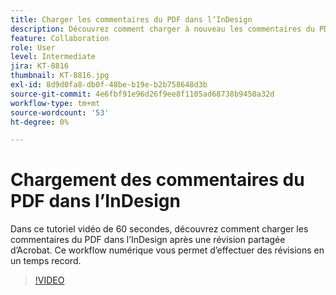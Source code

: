 ```yaml
---
title: Charger les commentaires du PDF dans l’InDesign
description: Découvrez comment charger à nouveau les commentaires du PDF dans l’InDesign après une révision partagée Acrobat
feature: Collaboration
role: User
level: Intermediate
jira: KT-8816
thumbnail: KT-8816.jpg
exl-id: 8d9d0fa8-db0f-48be-b19e-b2b758648d3b
source-git-commit: 4e6fbf91e96d26f9ee8f1105ad68738b9450a32d
workflow-type: tm+mt
source-wordcount: '53'
ht-degree: 0%

---
```


# Chargement des commentaires du PDF dans l’InDesign

Dans ce tutoriel vidéo de 60 secondes, découvrez comment charger les commentaires du PDF dans l’InDesign après une révision partagée d’Acrobat. Ce workflow numérique vous permet d’effectuer des révisions en un temps record.

>[!VIDEO](https://video.tv.adobe.com/v/336907?quality=12&learn=on&hidetitle=true)
